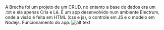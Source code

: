A Brecha foi um projeto de um CRUD, no entanto a base de dados era um .txt e ela apenas Cria e Lê. É um app desenvolvido num ambiente Electrum, onde a visão é feita em HTML (css e js), o controle em JS e o modelo em Nodejs.
Funcionamento do app:
![alt text](https://raw.githubusercontent.com/BoladoSeis/portifolio/main/Brecha/Brave%20-%20portifolio_Brecha%20at%20main%20%C2%B7%20BoladoSeis_portifolio%20-%20Brave%20-%2020%20November%202021.gif)
